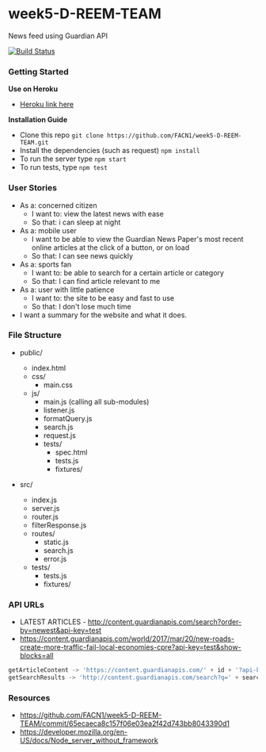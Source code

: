 # week5-D-REEM-TEAM
News feed using Guardian API

[![Build Status](https://travis-ci.org/FACN1/week5-D-REEM-TEAM.svg?branch=master)](https://travis-ci.org/FACN1/week5-D-REEM-TEAM)

### Getting Started
**Use on Heroku**
  - [Heroku link here](https://ancient-cove-53883.herokuapp.com/)

**Installation Guide**
  - Clone this repo `git clone https://github.com/FACN1/week5-D-REEM-TEAM.git`
  - Install the dependencies (such as request) `npm install`
  - To run the server type `npm start`
  - To run tests, type `npm test`



### User Stories
- As a: concerned citizen
  - I want to: view the latest news with ease
  - So that: i can sleep at night
- As a: mobile user
  - I want to be able to view the Guardian News Paper's most recent online articles at the click of a button, or on load
  - So that: I can see news quickly
- As a: sports fan
  - I want to: be able to search for a certain article or category
  - So that: I can find article relevant to me
- As a: user with little patience
  - I want to: the site to be easy and fast to use
  - So that: I don't lose much time
- I want a summary for the website and what it does.

### File Structure
- public/
    - index.html
    - css/
        - main.css
    - js/
        - main.js (calling all sub-modules)
        - listener.js
        - formatQuery.js
        - search.js
        - request.js
        - tests/
            - spec.html
            - tests.js
            - fixtures/

- src/
    - index.js
    - server.js
    - router.js
    - filterResponse.js
    - routes/
        - static.js
        - search.js
        - error.js
    - tests/
        - tests.js
        - fixtures/


### API URLs
- LATEST ARTICLES - http://content.guardianapis.com/search?order-by=newest&api-key=test
- https://content.guardianapis.com/world/2017/mar/20/new-roads-create-more-traffic-fail-local-economies-cpre?api-key=test&show-blocks=all

```js
getArticleContent -> 'https://content.guardianapis.com/' + id + '?api-key=test&show-blocks=all'
getSearchResults -> 'http://content.guardianapis.com/search?q=' + search-query + '&order-by=newest&api-key=test'
```


### Resources
- https://github.com/FACN1/week5-D-REEM-TEAM/commit/65ecaeca8c157f06e03ea2f42d743bb8043390d1
- https://developer.mozilla.org/en-US/docs/Node_server_without_framework
